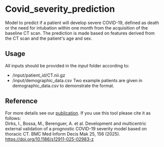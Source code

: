 # Covid_severity_prediction

Model to predict if a patient will develop severe COVID-19, defined as death or the need for intubation within one month from the acquisition of the baseline CT scan.
The prediction is made based on features derived from the CT scan and the patient's age and sex.
## Usage
All inputs should be provided in the _input_ folder according to: <br>
- /input/patient_id/CT.nii.gz <br>
- /input/demographic_data.csv
Two example patients are given in demographic_data.csv to demonstrate the format.
## Reference
For more details see our [publication](https://doi.org/10.1186/s12911-025-02983-z). If you use this tool please cite it as follows:
<br>
Dirks, I., Bossa, M., Berenguer, A. et al. Development and multicentric external validation of a prognostic COVID-19 severity model based on thoracic CT. BMC Med Inform Decis Mak 25, 156 (2025). https://doi.org/10.1186/s12911-025-02983-z
